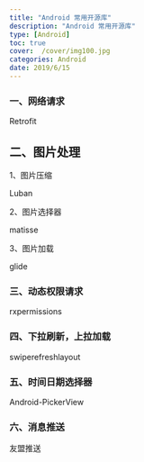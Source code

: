 ```yaml
---
title: "Android 常用开源库"
description: "Android 常用开源库"
type: [Android]
toc: true
cover:  /cover/img100.jpg
categories: Android
date: 2019/6/15
---
```


### 一、网络请求

Retrofit

## 二、图片处理

1、图片压缩

Luban

2、图片选择器

matisse

3、图片加载

glide

### 三、动态权限请求

rxpermissions
 

### 四、下拉刷新，上拉加载

swiperefreshlayout

### 五、时间日期选择器

Android-PickerView

### 六、消息推送

友盟推送